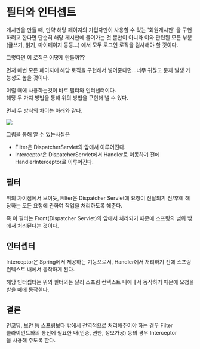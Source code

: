 # 필터와 인터셉트

게시판을 만들 때, 만약 해당 페이지의 가입자만이 사용할 수 있는 '회원게시판' 을 구현하려고 한다면 단순히 해당 게시판에 들어가는 것 뿐만이 아니라 이와 관련된 모든 부분(글쓰기, 읽기, 마이페이지 등등...) 에서 모두 로그인 로직을 검사해야 할 것이다.

그렇다면 이 로직은 어떻게 만들까??

먼저 매번 모든 페이지에 해당 로직을 구현해서 넣어준다면...너무 귀찮고 문제 발생 가능성도 높을 것이다.

이럴 때에 사용하는것이 바로 필터와 인터센터이다.  
해당 두 가지 방법을 통해 위의 방법을 구현해 낼 수 있다.

먼저 두 방식의 차이는 아래와 같다.

![](https://i.imgur.com/31HRrJg.png)

그림을 통해 알 수 있는사실은

-   Filter은 DispatcherServlet의 앞에서 이루어진다.
-   Interceptor은 DispatcherServlet에서 Handler로 이동하기 전에 HandlerInterceptor로 이루어진다.

## 필터

위의 차이점에서 보이듯, Filter은 Dispatcher Servlet에 요청이 전달되기 전/후에 해당하는 모든 요청에 관하여 작업을 처리하도록 해준다.

즉 이 필터는 Front(Dispatcher Servlet)의 앞에서 처리되기 때문에 스프링의 범위 밖에서 처리된다는 것이다.

## 인터셉터

Interceptor은 Spring에서 제공하는 기능으로서, Handler에서 처리하기 전에 스프링 컨텍스트 내에서 동작하게 된다.

해당 인터셉터는 위의 필터와는 달리 스프링 컨텍스트 내애ㅔ서 동작하기 때문에 요청을 받을 때에 동작한다.

## 결론

인코딩, 보안 등 스프링보다 밖에서 전역적으로 처리해주어야 하는 경우 Filter  
클라이언트와의 통신에 필요한 내(인증, 권한, 정보가공) 등의 경우 Interceptor  
을 사용해 주도록 한다.
